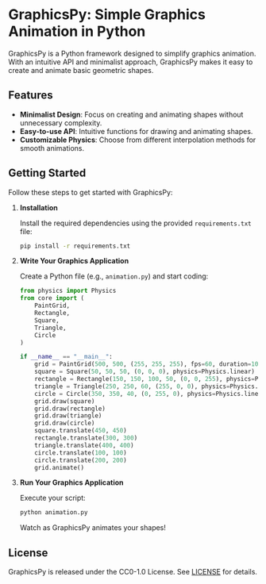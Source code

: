 # GraphicsPy: Simple Graphics Animation in Python

GraphicsPy is a Python framework designed to simplify graphics animation. With an intuitive API and minimalist approach, GraphicsPy makes it easy to create and animate basic geometric shapes.

## Features

- **Minimalist Design**: Focus on creating and animating shapes without unnecessary complexity.
- **Easy-to-use API**: Intuitive functions for drawing and animating shapes.
- **Customizable Physics**: Choose from different interpolation methods for smooth animations.

## Getting Started

Follow these steps to get started with GraphicsPy:

1. **Installation**

    Install the required dependencies using the provided `requirements.txt` file:

    ```bash
    pip install -r requirements.txt
    ```

2. **Write Your Graphics Application**

    Create a Python file (e.g., `animation.py`) and start coding:

    ```python
    from physics import Physics
    from core import (
        PaintGrid,
        Rectangle,
        Square,
        Triangle,
        Circle
    )

    if __name__ == "__main__":
        grid = PaintGrid(500, 500, (255, 255, 255), fps=60, duration=10)
        square = Square(50, 50, 50, (0, 0, 0), physics=Physics.linear)
        rectangle = Rectangle(150, 150, 100, 50, (0, 0, 255), physics=Physics.linear)
        triangle = Triangle(250, 250, 60, (255, 0, 0), physics=Physics.linear)
        circle = Circle(350, 350, 40, (0, 255, 0), physics=Physics.linear)
        grid.draw(square)
        grid.draw(rectangle)
        grid.draw(triangle)
        grid.draw(circle)
        square.translate(450, 450)
        rectangle.translate(300, 300)
        triangle.translate(400, 400)
        circle.translate(100, 100)
        circle.translate(200, 200)
        grid.animate()
    ```

3. **Run Your Graphics Application**

    Execute your script:

    ```bash
    python animation.py
    ```

    Watch as GraphicsPy animates your shapes!

## License

GraphicsPy is released under the CC0-1.0 License. See [LICENSE](LICENSE) for details.

